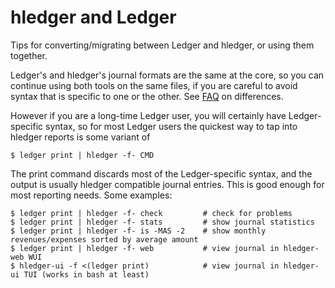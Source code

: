 # hledger and Ledger

Tips for converting/migrating between Ledger and hledger, 
or using them together.

Ledger's and hledger's journal formats are the same at the core,
so you can continue using both tools on the same files, 
if you are careful to avoid syntax that is specific to one or the other.
See [FAQ](faq.html) on differences.

However if you are a long-time Ledger user, you will certainly have
Ledger-specific syntax, so for most Ledger users the quickest way 
to tap into hledger reports is some variant of

```
$ ledger print | hledger -f- CMD
```

The print command discards most of the Ledger-specific syntax,
and the output is usually hledger compatible journal entries. 
This is good enough for most reporting needs. Some examples:

```shell
$ ledger print | hledger -f- check         # check for problems
$ ledger print | hledger -f- stats         # show journal statistics
$ ledger print | hledger -f- is -MAS -2    # show monthly revenues/expenses sorted by average amount
$ ledger print | hledger -f- web           # view journal in hledger-web WUI
$ hledger-ui -f <(ledger print)            # view journal in hledger-ui TUI (works in bash at least)
```


